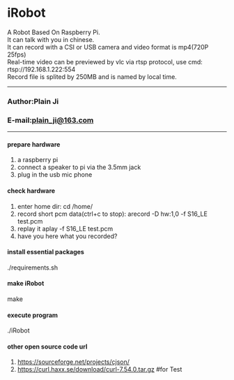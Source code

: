 # iRobot
A Robot Based On Raspberry Pi.  
It can talk with you in chinese.  
It can record with a CSI or USB camera and video format is mp4(720P 25fps)  
Real-time video can be previewed by vlc via rtsp protocol, use cmd: rtsp://192.168.1.222:554  
Record file is splited by 250MB and is named by local time.  
****
### Author:Plain Ji
### E-mail:plain_ji@163.com
****
#### prepare hardware
1. a raspberry pi
2. connect a speaker to pi via the 3.5mm jack
3. plug in the usb mic phone
#### check hardware
1. enter home dir:
	cd /home/
2. record short pcm data(ctrl+c to stop):
	arecord -D hw:1,0 -f S16_LE test.pcm
3. replay it
	aplay -f S16_LE test.pcm
4. have you here what you recorded?
#### install essential packages
./requirements.sh
#### make iRobot
make
#### execute program
./iRobot
#### other open source code url
1. https://sourceforge.net/projects/cjson/
2. https://curl.haxx.se/download/curl-7.54.0.tar.gz
#for Test
